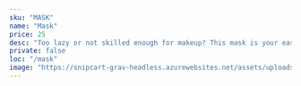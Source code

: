 ```yaml
---
sku: "MASK"
name: "Mask"
price: 25
desc: "Too lazy or not skilled enough for makeup? This mask is your easy way out. Caution: Be careful when crossing the street."
private: false
loc: "/mask"
image: "https://snipcart-grav-headless.azurewebsites.net/assets/uploads/mask.png"
---
```


